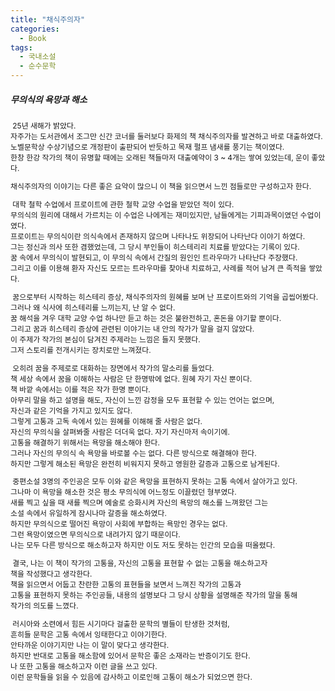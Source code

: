```yaml
---
title: "채식주의자"
categories:
  - Book
tags:
  - 국내소설
  - 순수문학
---
```


##### **무의식의 욕망과 해소** #####

<span style="font-size:85%"> 

&nbsp;25년 새해가 밝았다.  
자주가는 도서관에서 조그만 신간 코너를 둘러보다 화제의 책 채식주의자를 발견하고 바로 대출하였다.  
노벨문학상 수상기념으로 개정판이 출판되어 반듯하고 목재 펄프 냄새를 풍기는 책이였다.   
한창 한강 작가의 책이 유명할 때에는 오래된 책들마저 대출예약이 3 ~ 4개는 쌓여 있었는데, 운이 좋았다.  

채식주의자의 이야기는 다른 좋은 요약이 많으니 이 책을 읽으면서 느낀 점들로만 구성하고자 한다.  

&nbsp;대학 철학 수업에서 프로이트에 관한 철학 교양 수업을 받았던 적이 있다.  
무의식의 원리에 대해서 가르치는 이 수업은 나에게는 재미있지만, 남들에게는 기피과목이였던 수업이였다.  
프로이트는 무의식이란 의식속에서 존재하지 않으며 나타나도 위장되어 나타난다 이야기 하였다.  
그는 정신과 의사 또한 겸했었는데, 그 당시 부인들이 히스테리리 치료를 받았다는 기록이 있다.  
꿈 속에서 무의식이 발현되고, 이 무의식 속에서 간질의 원인인 트라우마가 나타난다 주장했다.  
그리고 이를 이용해 환자 자신도 모르는 트라우마를 찾아내 치료하고, 사례를 적어 남겨 큰 족적을 쌓았다.  

&nbsp;꿈으로부터 시작하는 히스테리 증상, 채식주의자의 원혜를 보며 난 프로이트와의 기억을 곱씹어봤다.  
그러나 왜 식사에 히스테리를 느끼는지, 난 알 수 없다.  
꿈 해석을 겨우 대학 교양 수업 하나만 듣고 하는 것은 불완전하고, 혼돈을 야기할 뿐이다.   
그리고 꿈과 히스테리 증상에 관련된 이야기는 내 안의 작가가 말을 걸지 않았다.  
이 주제가 작가의 본심이 담겨진 주제라는 느낌은 들지 못했다.  
그저 스토리를 전개시키는 장치로만 느껴졌다.  

&nbsp;오히려 꿈을 주제로로 대화하는 장면에서 작가의 말소리를 들었다.  
책 세상 속에서 꿈을 이해하는 사람은 단 한명밖에 없다. 원혜 자기 자신 뿐이다.  
책 바깥 속에서는 이를 적은 작가 한명 뿐이다.   
아무리 말을 하고 설명을 해도, 자신이 느낀 감정을 모두 표현할 수 있는 언어는 없으며,  
자신과 같은 기억을 가지고 있지도 않다.   
그렇게 고통과 고독 속에서 있는 원혜를 이해해 줄 사람은 없다.  
자신의 무의식을 살펴봐줄 사람은 더더욱 없다. 자기 자신마저 속이기에.  
고통을 해결하기 위해서는 욕망을 해소해야 한다.   
그러나 자신의 무의식 속 욕망을 바로볼 수는 없다. 다른 방식으로 해결해야 한다.  
하지만 그렇게 해소된 욕망은 완전히 비워지지 못하고 영원한 갈증과 고통으로 남게된다.  

&nbsp;중편소설 3명의 주인공은 모두 이와 같은 욕망을 표현하지 못하는 고통 속에서 살아가고 있다.  
그나마 이 욕망을 해소한 것은 평소 무의식에 어느정도 이끌렸던 형부였다.  
새를 찍고 싶을 때 새를 찍으며 예술로 승화시켜 자신의 욕망의 해소를 느껴왔던 그는   
소설 속에서 유일하게 잠시나마 갈증을 해소하였다.   
하지만 무의식으로 떨어진 욕망이 사회에 부합하는 욕망인 경우는 없다.  
그런 욕망이였으면 무의식으로 내려가지 않기 때문이다.  
나는 모두 다른 방식으로 해소하고자 하지만 이도 저도 못하는 인간의 모습을 떠올렸다.  

&nbsp;결국, 나는 이 책이 작가의 고통을, 자신의 고통을 표현할 수 없는 고통을 해소하고자  
책을 작성했다고 생각한다.  
책을 읽으면서 어둡고 찬란한 고통의 표현들을 보면서 느껴진 작가의 고통과   
고통을 표현하지 못하는 주인공들, 내용의 설명보다 그 당시 상황을 설명해준 작가의 말을 통해  
작가의 의도를 느꼈다.  

&nbsp;러시아와 소련에서 힘든 시기마다 걸출한 문학의 별들이 탄생한 것처럼,  
흔히들 문학은 고통 속에서 잉태한다고 이야기한다.   
안타까운 이야기지만 나는 이 말이 맞다고 생각한다.  
하지만 반대로 고통을 해소함에 있어서 문학은 좋은 소재라는 반증이기도 한다.  
나 또한 고통을 해소하고자 이런 글을 쓰고 있다.   
이런 문학들을 읽을 수 있음에 감사하고 이로인해 고통이 해소가 되었으면 한다.  